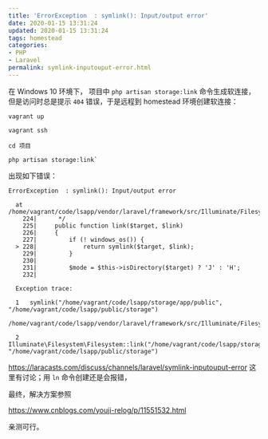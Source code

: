 ```yaml
---
title: 'ErrorException  : symlink(): Input/output error'
date: 2020-01-15 13:31:24
updated: 2020-01-15 13:31:24
tags: homestead
categories: 
- PHP
- Laravel
permalink: symlink-inputouput-error.html
---
```


在 Windows 10 环境下， 项目中 `php artisan storage:link` 命令生成软连接，但是访问时总是提示 `404` 错误，于是远程到 homestead 环境创建软连接：

```
vagrant up

vagrant ssh

cd 项目

php artisan storage:link`
```

出现如下错误：

```
ErrorException  : symlink(): Input/output error

  at /home/vagrant/code/lsapp/vendor/laravel/framework/src/Illuminate/Filesystem/Filesystem.php:228
    224|      */
    225|     public function link($target, $link)
    226|     {
    227|         if (! windows_os()) {
  > 228|             return symlink($target, $link);
    229|         }
    230|
    231|         $mode = $this->isDirectory($target) ? 'J' : 'H';
    232|

  Exception trace:

  1   symlink("/home/vagrant/code/lsapp/storage/app/public", "/home/vagrant/code/lsapp/public/storage")
      /home/vagrant/code/lsapp/vendor/laravel/framework/src/Illuminate/Filesystem/Filesystem.php:228

  2   Illuminate\Filesystem\Filesystem::link("/home/vagrant/code/lsapp/storage/app/public", "/home/vagrant/code/lsapp/public/storage")
```

https://laracasts.com/discuss/channels/laravel/symlink-inputouput-error 这里有讨论；用 `ln` 命令创建还是会报错，

最终，解决方案参照  

https://www.cnblogs.com/youji-relog/p/11551532.html  

亲测可行。